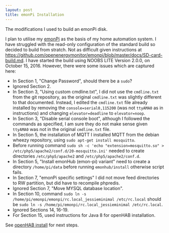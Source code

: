 ```yaml
---
layout: post
title: emonPi Installation
---
```


The modifications I used to build an emonPi disk.

I plan to utilise my [emonPi](https://openenergymonitor.org/emon/) as the basis of my home automation system. I have struggled with the read-only configuration of the standard build so decided to build from stratch. Not as difficult given instructions at https://github.com/openenergymonitor/emonpi/blob/master/docs/SD-card-build.md. I have started the build using NOOBS LITE Version 2.0.0, on October 15, 2016. However, there were some issues which are captured here:

* In Section 1, "Change Password", should there be a `sudo`?
* Ignored Section 2.
* In Section 3, "Using custom cmdline.txt", I did not use the `cmdline.txt` from the git repository, as the original `cmdline.txt` was slightly different to that documented. Instead, I edited the `cmdline.txt` file already installed by removing the `console=serial0,115200` (was not `ttyAMA0` as in instructions) and changing `elevator=deadline` to  `elevator=noop`.
* In Section 3, "Disable serial console boot", although I followed the commands as specified, I am sure they do not make sense given `ttyAMA0` was not in the original `cmdline.txt` file.
* In Section 5, the installation of MQTT I installed MQTT from the debian wheezy repository, using `sudo apt-get install mosquitto`.
* Before running command `sudo sh -c 'echo "extension=mosquitto.so" > /etc/php5/apache2/conf.d/20-mosquitto.ini'` needed to create directories `/etc/php5/apache2` and `/etc/php5/apache2/conf.d`.
* In Section 5, "Install emonHub (emon-pi) variant" need to create a directory `/home/pi/data` before running `emonhub/install` otherwise script fails.
* In Section 7, "emonPi specific settings" I did not move feed directories to RW partition, but did have to recompile phpredis.
* Ignored Section 7, "Move MYSQL database location".
* In Section 10, command `sudo ln -s /home/pi/emonpi/emonpi/rc.local_jessieminimal /etc/rc.local` should be `sudo ln -s /home/pi/emonpi/rc.local_jessieminimal /etc/rc.local`.
* Ignored Sections 14, 16-19.
* For Section 15, used instructions for Java 8 for openHAB installation.


See [openHAB install](../openhab-installation) for next steps.

